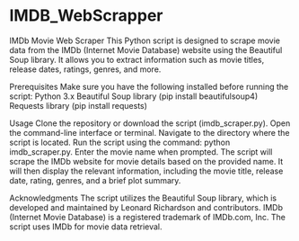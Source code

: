 # IMDB_WebScrapper
IMDb Movie Web Scraper
This Python script is designed to scrape movie data from the IMDb (Internet Movie Database) website using the Beautiful Soup library. It allows you to extract information such as movie titles, release dates, ratings, genres, and more.

Prerequisites
Make sure you have the following installed before running the script:
Python 3.x
Beautiful Soup library (pip install beautifulsoup4)
Requests library (pip install requests)

Usage
Clone the repository or download the script (imdb_scraper.py).
Open the command-line interface or terminal.
Navigate to the directory where the script is located.
Run the script using the command: python imdb_scraper.py.
Enter the movie name when prompted.
The script will scrape the IMDb website for movie details based on the provided name. It will then display the relevant information, including the movie title, release date, rating, genres, and a brief plot summary.

Acknowledgments
The script utilizes the Beautiful Soup library, which is developed and maintained by Leonard Richardson and contributors.
IMDb (Internet Movie Database) is a registered trademark of IMDb.com, Inc. The script uses IMDb for movie data retrieval.

